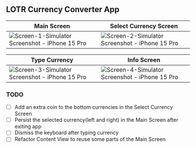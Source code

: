 ## LOTR Currency Converter App

| Main Screen | Select Currency Screen |
| ----------- | ---------------------- |
| ![Screen-1-Simulator Screenshot - iPhone 15 Pro](https://github.com/user-attachments/assets/78800202-d20d-49ac-8d58-4d6e345c3d01) | ![Screen-2-Simulator Screenshot - iPhone 15 Pro](https://github.com/user-attachments/assets/dffd0f4d-4faf-4374-9989-b0f90f89f653) |



| Type Currency | Info Screen |
| ------------- | ------------ |
| ![Screen-3-Simulator Screenshot - iPhone 15 Pro](https://github.com/user-attachments/assets/17d82538-6acf-4315-9a48-88a9a1199c14) | ![Screen-4-Simulator Screenshot - iPhone 15 Pro](https://github.com/user-attachments/assets/1c059c19-7512-44b7-9bf2-f7a97e3de881) |

### TODO 
- [ ] Add an extra coin to the bottom currencies in the Select Currency Screen
- [ ] Persist the selected currency(left and right) in the Main Screen after exiting app
- [ ] Dismiss the keyboard after typing currency
- [ ] Refactor Content View to reuse some parts of the Main Screen

